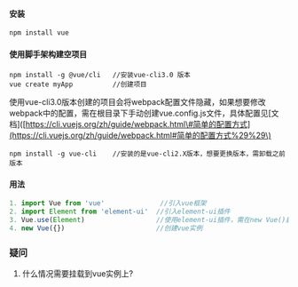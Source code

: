 #### 安装

```bash
npm install vue
```

#### 使用脚手架构建空项目

```
npm install -g @vue/cli   //安装vue-cli3.0 版本
vue create myApp          //创建项目
```

使用vue-cli3.0版本创建的项目会将webpack配置文件隐藏，如果想要修改webpack中的配置，需在根目录下手动创建vue.config.js文件，具体配置见\[文档\]\([https://cli.vuejs.org/zh/guide/webpack.html\#简单的配置方式](https://cli.vuejs.org/zh/guide/webpack.html#简单的配置方式%29%29\)

```
npm install -g vue-cli    //安装的是vue-cli2.X版本，想要更换版本，需卸载之前版本
```

#### 用法

```js
1. import Vue from 'vue'              //引入vue框架
2. import Element from 'element-ui'  //引入element-ui插件
3. Vue.use(Element)                  //使用element-ui插件，需在new Vue()启动应用之前完成
4. new Vue({})                       //创建vue实例
```

### 疑问

1. 什么情况需要挂载到vue实例上?



